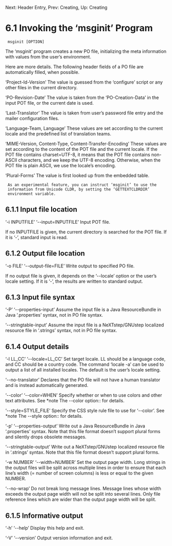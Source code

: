 Next: Header Entry,  Prev: Creating,  Up: Creating

6.1 Invoking the ‘msginit’ Program
==================================

     msginit [OPTION]

   The ‘msginit’ program creates a new PO file, initializing the meta
information with values from the user’s environment.

   Here are more details.  The following header fields of a PO file are
automatically filled, when possible.

‘Project-Id-Version’
     The value is guessed from the ‘configure’ script or any other files
     in the current directory.

‘PO-Revision-Date’
     The value is taken from the ‘PO-Creation-Data’ in the input POT
     file, or the current date is used.

‘Last-Translator’
     The value is taken from user’s password file entry and the mailer
     configuration files.

‘Language-Team, Language’
     These values are set according to the current locale and the
     predefined list of translation teams.

‘MIME-Version, Content-Type, Content-Transfer-Encoding’
     These values are set according to the content of the POT file and
     the current locale.  If the POT file contains charset=UTF-8, it
     means that the POT file contains non-ASCII characters, and we keep
     the UTF-8 encoding.  Otherwise, when the POT file is plain ASCII,
     we use the locale’s encoding.

‘Plural-Forms’
     The value is first looked up from the embedded table.

     As an experimental feature, you can instruct ‘msginit’ to use the
     information from Unicode CLDR, by setting the ‘GETTEXTCLDRDIR’
     environment variable.

6.1.1 Input file location
-------------------------

‘-i INPUTFILE’
‘--input=INPUTFILE’
     Input POT file.

   If no INPUTFILE is given, the current directory is searched for the
POT file.  If it is ‘-’, standard input is read.

6.1.2 Output file location
--------------------------

‘-o FILE’
‘--output-file=FILE’
     Write output to specified PO file.

   If no output file is given, it depends on the ‘--locale’ option or
the user’s locale setting.  If it is ‘-’, the results are written to
standard output.

6.1.3 Input file syntax
-----------------------

‘-P’
‘--properties-input’
     Assume the input file is a Java ResourceBundle in Java
     ‘.properties’ syntax, not in PO file syntax.

‘--stringtable-input’
     Assume the input file is a NeXTstep/GNUstep localized resource file
     in ‘.strings’ syntax, not in PO file syntax.

6.1.4 Output details
--------------------

‘-l LL_CC’
‘--locale=LL_CC’
     Set target locale.  LL should be a language code, and CC should be
     a country code.  The command ‘locale -a’ can be used to output a
     list of all installed locales.  The default is the user’s locale
     setting.

‘--no-translator’
     Declares that the PO file will not have a human translator and is
     instead automatically generated.

‘--color’
‘--color=WHEN’
     Specify whether or when to use colors and other text attributes.
     See *note The --color option:: for details.

‘--style=STYLE_FILE’
     Specify the CSS style rule file to use for ‘--color’.  See *note
     The --style option:: for details.

‘-p’
‘--properties-output’
     Write out a Java ResourceBundle in Java ‘.properties’ syntax.  Note
     that this file format doesn’t support plural forms and silently
     drops obsolete messages.

‘--stringtable-output’
     Write out a NeXTstep/GNUstep localized resource file in ‘.strings’
     syntax.  Note that this file format doesn’t support plural forms.

‘-w NUMBER’
‘--width=NUMBER’
     Set the output page width.  Long strings in the output files will
     be split across multiple lines in order to ensure that each line’s
     width (= number of screen columns) is less or equal to the given
     NUMBER.

‘--no-wrap’
     Do not break long message lines.  Message lines whose width exceeds
     the output page width will not be split into several lines.  Only
     file reference lines which are wider than the output page width
     will be split.

6.1.5 Informative output
------------------------

‘-h’
‘--help’
     Display this help and exit.

‘-V’
‘--version’
     Output version information and exit.

